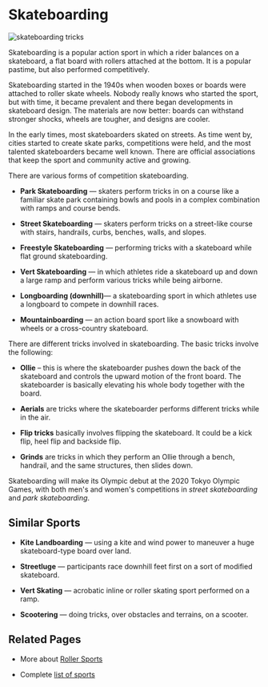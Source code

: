 

#  Skateboarding

![skateboarding tricks](https://www.topendsports.com/sport/images/skateboarder-sydney-pex.jpg)

Skateboarding is a popular action sport in which a rider balances on a skateboard, a flat board with rollers attached at the bottom. It is a popular pastime, but also performed competitively.

Skateboarding started in the 1940s when wooden boxes or boards were attached to roller skate wheels. Nobody really knows who started the sport, but with time, it became prevalent and there began developments in skateboard design. The materials are now better: boards can withstand stronger shocks, wheels are tougher, and designs are cooler.

In the early times, most skateboarders skated on streets. As time went by, cities started to create skate parks, competitions were held, and the most talented skateboarders became well known. There are official associations that keep the sport and community active and growing.

There are various forms of competition skateboarding.

-  **Park Skateboarding** — skaters perform tricks in on a course like a familiar skate park containing bowls and pools in a complex combination with ramps and course bends.

-  **Street Skateboarding**  — skaters perform tricks on a street-like course with stairs, handrails, curbs, benches, walls, and slopes.

-  **Freestyle Skateboarding** — performing tricks with a skateboard while flat ground skateboarding.

-  **Vert Skateboarding** —  in which athletes ride a skateboard up and down a large ramp and perform various tricks while being airborne.

-  **Longboarding (downhill)**— a skateboarding sport in which athletes use a longboard to compete in downhill races.

-  **Mountainboarding**  — an action board sport like a snowboard with wheels or a cross-country skateboard.

There are different tricks involved in skateboarding. The basic tricks involve the following:

-  **Ollie**  – this is where the skateboarder pushes down the back of the skateboard and controls the upward motion of the front board. The skateboarder is basically elevating his whole body together with the board.

-  **Aerials**  are tricks where the skateboarder performs different tricks while in the air.

-  **Flip tricks**  basically involves flipping the skateboard. It could be a kick flip, heel flip and backside flip.

-  **Grinds**  are tricks in which they perform an Ollie through a bench, handrail, and the same structures, then slides down.

Skateboarding will make its Olympic debut at the 2020 Tokyo Olympic Games, with both men's and women's competitions in  _street skateboarding_ and  _park_  _skateboarding_.

## Similar Sports

-  **Kite Landboarding**  — using a kite and wind power to maneuver a huge skateboard-type board over land.

-  **Streetluge**  — participants race downhill feet first on a sort of modified skateboard.

-  **Vert Skating** — acrobatic inline or roller skating sport performed on a ramp.

-  **Scootering** — doing tricks, over obstacles and terrains, on a scooter.

## Related Pages

-  More about  [Roller Sports](https://www.topendsports.com/sport/roller-sports.htm)

-  Complete  [list of sports](https://www.topendsports.com/sport/list/index.htm)
